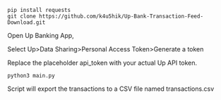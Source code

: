 ```
pip install requests
git clone https://github.com/k4u5hik/Up-Bank-Transaction-Feed-Download.git
```
Open Up Banking App, 

Select Up>Data Sharing>Personal Access Token>Generate a token

Replace the placeholder api_token with your actual Up API token.

```
python3 main.py
```

Script will export the transactions to a CSV file named transactions.csv
